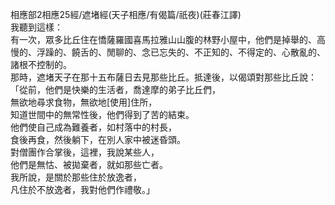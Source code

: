 相應部2相應25經/遮堵經(天子相應/有偈篇/祇夜)(莊春江譯)  
我聽到這樣：  
有一次，眾多比丘住在憍薩羅國喜馬拉雅山山腹的林野小屋中，他們是掉舉的、高慢的、浮躁的、饒舌的、閒聊的、念已忘失的、不正知的、不得定的、心散亂的、諸根不控制的。  
那時，遮堵天子在那十五布薩日去見那些比丘。抵達後，以偈頌對那些比丘說：  
「從前，他們是快樂的生活者，喬達摩的弟子比丘們，  
無欲地尋求食物，無欲地[使用]住所，  
知道世間中的無常性後，他們得到了苦的結束。  
他們使自己成為難養者，如村落中的村長，  
食後再食，然後躺下，在別人家中被迷昏頭。  
對僧團作合掌後，這裡，我說某些人，  
他們是無怙、被拋棄者，就如那些亡者。  
我所說，是關於那些住於放逸者，  
凡住於不放逸者，我對他們作禮敬。」  
  
  
